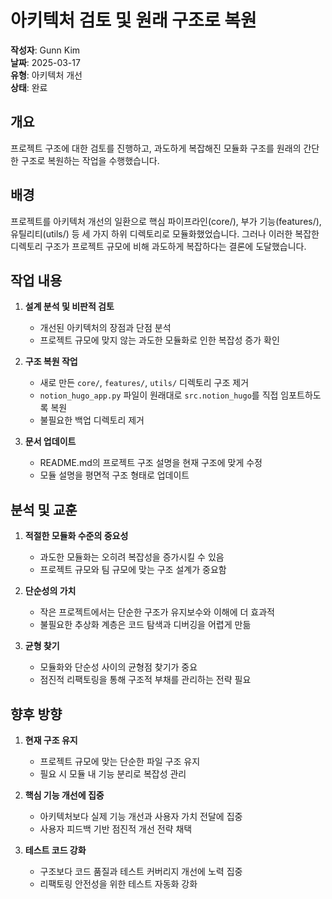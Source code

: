 # 아키텍처 검토 및 원래 구조로 복원

**작성자**: Gunn Kim  
**날짜**: 2025-03-17  
**유형**: 아키텍처 개선  
**상태**: 완료

## 개요

프로젝트 구조에 대한 검토를 진행하고, 과도하게 복잡해진 모듈화 구조를 원래의 간단한 구조로 복원하는 작업을 수행했습니다.

## 배경

프로젝트를 아키텍처 개선의 일환으로 핵심 파이프라인(core/), 부가 기능(features/), 유틸리티(utils/) 등 세 가지 하위 디렉토리로 모듈화했었습니다. 그러나 이러한 복잡한 디렉토리 구조가 프로젝트 규모에 비해 과도하게 복잡하다는 결론에 도달했습니다.

## 작업 내용

1. **설계 분석 및 비판적 검토**
   - 개선된 아키텍처의 장점과 단점 분석
   - 프로젝트 규모에 맞지 않는 과도한 모듈화로 인한 복잡성 증가 확인
   
2. **구조 복원 작업**
   - 새로 만든 `core/`, `features/`, `utils/` 디렉토리 구조 제거
   - `notion_hugo_app.py` 파일이 원래대로 `src.notion_hugo`를 직접 임포트하도록 복원
   - 불필요한 백업 디렉토리 제거
   
3. **문서 업데이트**
   - README.md의 프로젝트 구조 설명을 현재 구조에 맞게 수정
   - 모듈 설명을 평면적 구조 형태로 업데이트

## 분석 및 교훈

1. **적절한 모듈화 수준의 중요성**
   - 과도한 모듈화는 오히려 복잡성을 증가시킬 수 있음
   - 프로젝트 규모와 팀 규모에 맞는 구조 설계가 중요함
   
2. **단순성의 가치**
   - 작은 프로젝트에서는 단순한 구조가 유지보수와 이해에 더 효과적
   - 불필요한 추상화 계층은 코드 탐색과 디버깅을 어렵게 만듦
   
3. **균형 찾기**
   - 모듈화와 단순성 사이의 균형점 찾기가 중요
   - 점진적 리팩토링을 통해 구조적 부채를 관리하는 전략 필요

## 향후 방향

1. **현재 구조 유지**
   - 프로젝트 규모에 맞는 단순한 파일 구조 유지
   - 필요 시 모듈 내 기능 분리로 복잡성 관리
   
2. **핵심 기능 개선에 집중**
   - 아키텍처보다 실제 기능 개선과 사용자 가치 전달에 집중
   - 사용자 피드백 기반 점진적 개선 전략 채택

3. **테스트 코드 강화**
   - 구조보다 코드 품질과 테스트 커버리지 개선에 노력 집중
   - 리팩토링 안전성을 위한 테스트 자동화 강화
